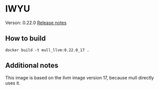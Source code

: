 # IWYU
Verson: 0.22.0
[Release notes](https://github.com/mull-project/mull/releases/tag/0.22.0)

## How to build
`docker build -t mull_llvm:0.22.0_17 .`

## Additional notes
This image is based on the llvm image version 17, because mull directly uses it.